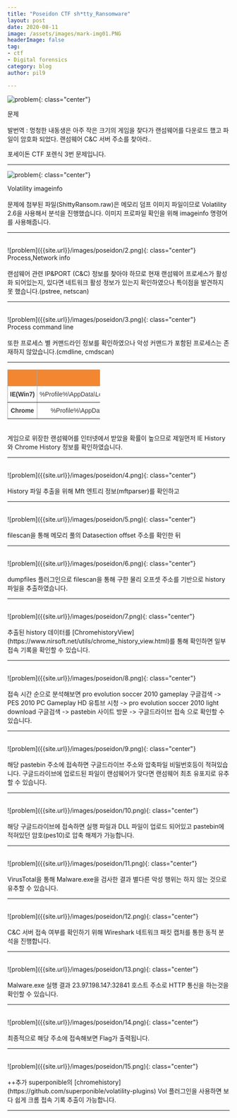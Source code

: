 ```yaml
---
title: "Poseidon CTF sh*tty_Ransomware"
layout: post
date: 2020-08-11
image: /assets/images/mark-img01.PNG
headerImage: false
tag:
- ctf
- Digital forensics
category: blog
author: pil9

---
```

 
![problem]({{site.url}}/images/poseidon/0.PNG){: class="center"}
<figcaption class="caption">문제</figcaption>  
<br>
발번역 : 멍청한 내동생은 아주 작은 크기의 게임을 찾다가 랜섬웨어를 다운로드 했고 파일이 암호화 되었다.
랜섬웨어 C&C 서버 주소를 찾아라..

포세이돈 CTF 포렌식 3번 문제입니다.

---
 
![problem]({{site.url}}/images/poseidon/1.png){: class="center"}
<figcaption class="caption">Volatility imageinfo</figcaption>  
<br>
문제에 첨부된 파일(ShittyRansom.raw)은 메모리 덤프 이미지 파일이므로 Volatility 2.6을 사용해서 분석을 진행했습니다. 이미지 프로파일 확인을 위해 imageinfo 명령어를 사용해줍니다.

---
<br>
![problem]({{site.url}}/images/poseidon/2.png){: class="center"}
<figcaption class="caption">Process,Network info</figcaption>  
<br>
랜섬웨어 관련 IP&PORT (C&C) 정보를 찾아야 하므로 현재 랜섬웨어 프로세스가 활성화 되어있는지, 있다면 네트워크 활성 정보가 있는지 확인하였으나 특이점을 발견하지 못 했습니다.(pstree, netscan)

---
<br>
![problem]({{site.url}}/images/poseidon/3.png){: class="center"}
<figcaption class="caption">Process command line</figcaption>  
<br>
또한 프로세스 별 커맨드라인 정보를 확인하였으나 악성 커맨드가 포함된 프로세스는 존재하지 않았습니다.(cmdline, cmdscan)

---

<style type="text/css">
.tg  {border-collapse:collapse;border-color:#aaa;border-spacing:0;}
.tg td{background-color:#fff;border-color:#aaa;border-style:solid;border-width:1px;color:#333;
  font-family:Arial, sans-serif;font-size:14px;overflow:hidden;padding:10px 5px;word-break:normal;}
.tg th{background-color:#f38630;border-color:#aaa;border-style:solid;border-width:1px;color:#fff;
  font-family:Arial, sans-serif;font-size:14px;font-weight:normal;overflow:hidden;padding:10px 5px;word-break:normal;}
.tg .tg-c3ow{border-color:inherit;text-align:center;vertical-align:top}
.tg .tg-0pky{border-color:inherit;text-align:left;vertical-align:top}
.tg .tg-7btt{border-color:inherit;font-weight:bold;text-align:center;vertical-align:top}
</style>
<table class="tg center" style="undefined;table-layout: fixed; width: 210px;">
<thead>
  <tr>
    <th class="tg-0pky"></th>
    <th class="tg-7btt">History</th>
  </tr>
</thead>
<tbody>
  <tr>
    <td class="tg-7btt">IE(Win7)</td>
    <td class="tg-c3ow">%Profile%\AppData\Local\Microsoft\Windows\WebCache\WebCacheV01.dat</td>
  </tr>
  <tr>
    <td class="tg-7btt">Chrome</td>
    <td class="tg-c3ow">%Profile%\AppData\Local\Google\Chrome\User Data\Default\History</td>
  </tr>
</tbody>
</table>

<br>
게임으로 위장한 랜섬웨어를 인터넷에서 받았을 확률이 높으므로 제일먼저 IE History 와 Chrome History 정보를 확인하였습니다.

---
<br>
![problem]({{site.url}}/images/poseidon/4.png){: class="center"}
<figcaption class="caption"></figcaption>  
<br>
History 파일 추출을 위해 Mft 엔트리 정보(mftparser)를 확인하고

---
<br>
![problem]({{site.url}}/images/poseidon/5.png){: class="center"}
<figcaption class="caption"></figcaption>  
<br>
filescan을 통해 메모리 풀의 Datasection offset 주소를 확인한 뒤

---
<br>
![problem]({{site.url}}/images/poseidon/6.png){: class="center"}
<figcaption class="caption"></figcaption>  
<br>
dumpfiles 플러그인으로 filescan을 통해 구한 물리 오프셋 주소를 기반으로 history 파일을 추출하였습니다.

---
<br>
![problem]({{site.url}}/images/poseidon/7.png){: class="center"}
<figcaption class="caption"></figcaption>  
<br>
추출된 history 데이터를 [ChromehistoryView](https://www.nirsoft.net/utils/chrome_history_view.html)를 통해 확인하면 일부 접속 기록을 확인할 수 있습니다.


---
<br>
![problem]({{site.url}}/images/poseidon/8.png){: class="center"}
<figcaption class="caption"></figcaption>  
<br>
접속 시간 순으로 분석해보면 pro evolution soccer 2010 gameplay 구글검색 -> PES 2010 PC Gameplay HD 유튜브 시청 -> pro evolution soccer 2010 light download 구글검색 -> pastebin 사이트 방문 -> 구글드라이브 접속 으로 확인할 수 있습니다.

---
<br>
![problem]({{site.url}}/images/poseidon/9.png){: class="center"}
<figcaption class="caption"></figcaption>  
<br>
해당 pastebin 주소에 접속하면 구글드라이브 주소와 압축파일 비밀번호등이 적혀있습니다.
구글드라이브에 업로드된 파일이 랜섬웨어가 맞다면 랜섬웨어 최초 유포지로 유추할 수 있습니다.

---
<br>
![problem]({{site.url}}/images/poseidon/10.png){: class="center"}
<figcaption class="caption"></figcaption>  
<br>
해당 구글드라이브에 접속하면 실행 파일과 DLL 파일이 업로드 되어있고 pastebin에 적혀있던 암호(pes10)로 압축 해제가 가능합니다.

---
<br>
![problem]({{site.url}}/images/poseidon/11.png){: class="center"}
<figcaption class="caption"></figcaption>  
<br>
VirusTotal을 통해 Malware.exe을 검사한 결과 별다른 악성 행위는 하지 않는 것으로 유추할 수 있습니다.

---
<br>
![problem]({{site.url}}/images/poseidon/12.png){: class="center"}
<figcaption class="caption"></figcaption>  
<br>
C&C 서버 접속 여부를 확인하기 위해 Wireshark 네트워크 패킷 캡처를 통한 동적 분석을 진행합니다.

---

<br>
![problem]({{site.url}}/images/poseidon/13.png){: class="center"}
<figcaption class="caption"></figcaption>  
<br>
Malware.exe 실행 결과 23.97.198.147:32841 호스트 주소로 HTTP 통신을 하는것을 확인할 수 있습니다.

---
<br>
![problem]({{site.url}}/images/poseidon/14.png){: class="center"}
<figcaption class="caption"></figcaption>  
<br>
최종적으로 해당 주소에 접속해보면 Flag가 출력됩니다.

---

<br>
![problem]({{site.url}}/images/poseidon/15.png){: class="center"}
<figcaption class="caption"></figcaption>  
<br>
++추가
superponible의 [chromehistory](https://github.com/superponible/volatility-plugins) Vol 플러그인을 사용하면 보다 쉽게 크롬 접속 기록 추출이 가능합니다.

---